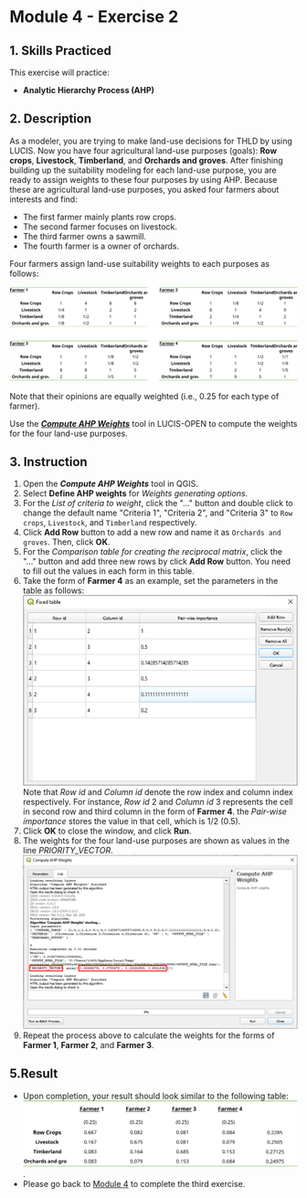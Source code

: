 # Module 4 - Exercise 2

## 1. Skills Practiced

This exercise will practice:

- **Analytic Hierarchy Process (AHP)**

## 2. Description

As a modeler, you are trying to make land-use decisions for THLD by using LUCIS.
Now you have four agricultural land-use purposes (goals): **Row crops**,
**Livestock**, **Timberland**, and **Orchards and groves**.
After finishing building up the suitability modeling for each land-use purpose,
you are ready to assign weights to these four purposes by using AHP.
Because these are agricultural land-use purposes, you asked four farmers about
interests and find:

- The first farmer mainly plants row crops.
- The second farmer focuses on livestock.
- The third farmer owns a sawmill.
- The fourth farmer is a owner of orchards.

Four farmers assign land-use suitability weights to each purposes as follows:

![farmers](../../../img/qgm/algtbl/m4_e2_aph_4farmers.svg)

Note that their opinions are equally weighted (i.e., 0.25 for each type of
farmer).

Use the [**_Compute AHP Weights_**](https://github.com/SERVIR-WA/GALUP/wiki/Tools#compute-ahp-weights) tool in LUCIS-OPEN to compute the weights
for the four land-use purposes.

## 3. Instruction

1. Open the **_Compute AHP Weights_** tool in QGIS.
2. Select **Define AHP weights** for _Weights generating options_.
3. For the _List of criteria to weight_, click the "..." button and double
   click to change the default name "Criteria 1", "Criteria 2", and
   "Criteria 3" to `Row crops`, `Livestock`, and `Timberland` respectively.
4. Click **Add Row** button to add a new row and name it as
   `Orchards and groves`. Then, click **OK**.
5. For the _Comparison table for creating the reciprocal matrix_, click the
   "..." button and add three new rows by click **Add Row** button. You need to
   fill out the values in each form in this table.
6. Take the form of **Farmer 4** as an example, set the parameters in the
   table as follows:
   <img src="../../../img/gui/window/m4_e2_ahp_setting.png" alt= "AttrTbl" width="600"><br>
   Note that _Row id_ and _Column id_ denote the row index and column index
   respectively.
   For instance, _Row id_ 2 and _Column id_ 3 represents the cell in second row
   and third column in the form of **Farmer 4**. the _Pair-wise importance_
   stores the value in that cell, which is 1/2 (0.5).
7. Click **OK** to close the window, and click **Run**.
8. The weights for the four land-use purposes are shown as values in the line
   _PRIORITY_VECTOR_.
   <img src="../../../img/gui/window/m4_e2_ahp_result.png" alt= "AttrTbl" width="700">
9. Repeat the process above to calculate the weights for the forms of
   **Farmer 1**, **Farmer 2**, and **Farmer 3**.

## 5.Result

- Upon completion, your result should look similar to the following table:
  ![pic3](../../../img/qgm/algtbl/m4_e2_aph_result.svg).
- Please go back to [Module 4](https://tinyurl.com/yn9hy6ca) to complete the
  third exercise.
